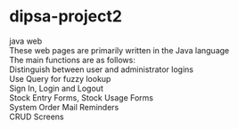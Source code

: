 # dipsa-project2
java web  
These web pages are primarily written in the Java language  
The main functions are as follows:  
Distinguish between user and administrator logins  
Use Query for fuzzy lookup  
Sign In, Login and Logout  
Stock Entry Forms, Stock Usage Forms  
System Order Mail Reminders  
CRUD Screens
